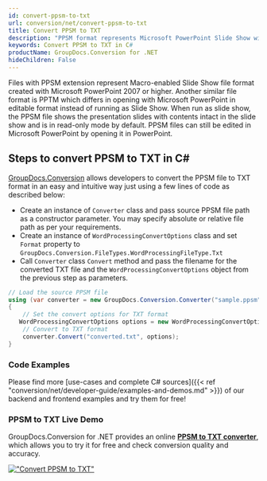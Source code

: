 ```yaml
---
id: convert-ppsm-to-txt
url: conversion/net/convert-ppsm-to-txt
title: Convert PPSM to TXT
description: "PPSM format represents Microsoft PowerPoint Slide Show with .ppsm extension. Learn how to convert PPSM to TXT file programmatically in C# language using GroupDocs.Conversion for .NET library."
keywords: Convert PPSM to TXT in C#
productName: GroupDocs.Conversion for .NET
hideChildren: False
---
```


Files with PPSM extension represent Macro-enabled Slide Show file format created with Microsoft PowerPoint 2007 or higher. Another similar file format is PPTM which differs in opening with Microsoft PowerPoint in editable format instead of running as Slide Show. When run as slide show, the PPSM file shows the presentation slides with contents intact in the slide show and is in read-only mode by default. PPSM files can still be edited in Microsoft PowerPoint by opening it in PowerPoint.

## Steps to convert PPSM to TXT in C#

[GroupDocs.Conversion](https://products.groupdocs.com/conversion/net) allows developers to convert the PPSM file to TXT format in an easy and intuitive way just using a few lines of code as described below:

* Create an instance of `Converter` class and pass source PPSM file path as a constructor parameter. You may specify absolute or relative file path as per your requirements. 
* Create an instance of `WordProcessingConvertOptions` class and set `Format` property to `GroupDocs.Conversion.FileTypes.WordProcessingFileType.Txt`
* Call `Converter` class `Convert` method and pass the filename for the converted TXT file and the `WordProcessingConvertOptions` object from the previous step as parameters.

```csharp
// Load the source PPSM file
using (var converter = new GroupDocs.Conversion.Converter("sample.ppsm"))
{
    // Set the convert options for TXT format
   WordProcessingConvertOptions options = new WordProcessingConvertOptions { Format = GroupDocs.Conversion.FileTypes.WordProcessingFileType.Txt };
    // Convert to TXT format
    converter.Convert("converted.txt", options);
}
```

### Code Examples

Please find more [use-cases and complete C# sources]({{< ref "conversion/net/developer-guide/examples-and-demos.md" >}}) of our backend and frontend examples and try them for free!

### PPSM to TXT Live Demo

GroupDocs.Conversion for .NET provides an online [**PPSM to TXT converter**](https://products.groupdocs.app/conversion/ppsm-to-txt), which allows you to try it for free and check conversion quality and accuracy.

[!["Convert PPSM to TXT"](conversion/net/images/convert-to-txt/convert-ppsm-to-txt.png)](https://products.groupdocs.app/conversion/ppsm-to-txt)